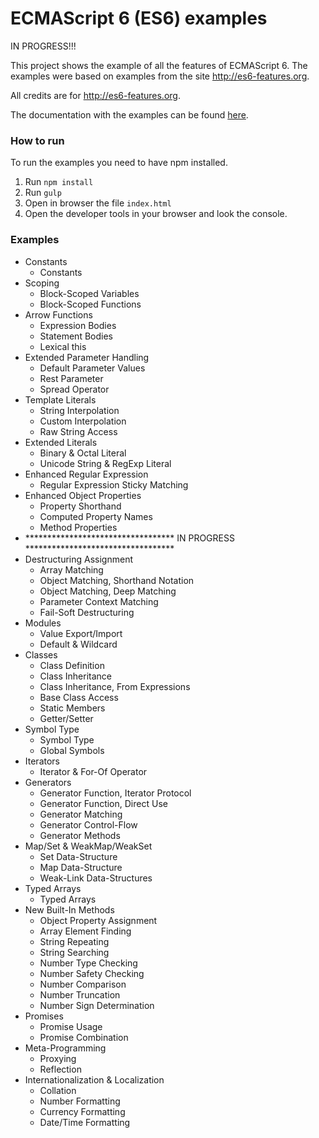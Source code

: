 # ECMAScript 6 (ES6) examples

IN PROGRESS!!!

This project shows the example of all the features of ECMAScript 6. The examples were based on examples from the site http://es6-features.org.

All credits are for http://es6-features.org.

The documentation with the examples can be found [here](https://crismaster.github.io/es6-examples/).

### How to run

To run the examples you need to have npm installed.

1. Run `npm install`
2. Run `gulp`
3. Open in browser the file `index.html`
4. Open the developer tools in your browser and look the console.

### Examples
* Constants
	* Constants
* Scoping
	* Block-Scoped Variables
	* Block-Scoped Functions
* Arrow Functions
	* Expression Bodies
	* Statement Bodies
	* Lexical this
* Extended Parameter Handling
	* Default Parameter Values
	* Rest Parameter
	* Spread Operator
* Template Literals
	* String Interpolation
	* Custom Interpolation
	* Raw String Access
* Extended Literals
	* Binary & Octal Literal
	* Unicode String & RegExp Literal
* Enhanced Regular Expression
	* Regular Expression Sticky Matching
* Enhanced Object Properties
	* Property Shorthand
	* Computed Property Names
	* Method Properties   
* ********************************** IN PROGRESS **********************************
* Destructuring Assignment
	* Array Matching
	* Object Matching, Shorthand Notation
	* Object Matching, Deep Matching
	* Parameter Context Matching
	* Fail-Soft Destructuring
* Modules
	* Value Export/Import
	* Default & Wildcard
* Classes
	* Class Definition
	* Class Inheritance
	* Class Inheritance, From Expressions
	* Base Class Access
	* Static Members
	* Getter/Setter
* Symbol Type
	* Symbol Type
	* Global Symbols
* Iterators  
	* Iterator & For-Of Operator
* Generators
	* Generator Function, Iterator Protocol
	* Generator Function, Direct Use
	* Generator Matching
	* Generator Control-Flow
	* Generator Methods
* Map/Set & WeakMap/WeakSet
	* Set Data-Structure
	* Map Data-Structure
	* Weak-Link Data-Structures
* Typed Arrays
	* Typed Arrays
* New Built-In Methods
	* Object Property Assignment
	* Array Element Finding
	* String Repeating
	* String Searching
	* Number Type Checking
	* Number Safety Checking
	* Number Comparison
	* Number Truncation
	* Number Sign Determination
* Promises
	* Promise Usage
	* Promise Combination
* Meta-Programming
	* Proxying
	* Reflection
* Internationalization & Localization
	* Collation
	* Number Formatting
	* Currency Formatting
	* Date/Time Formatting
